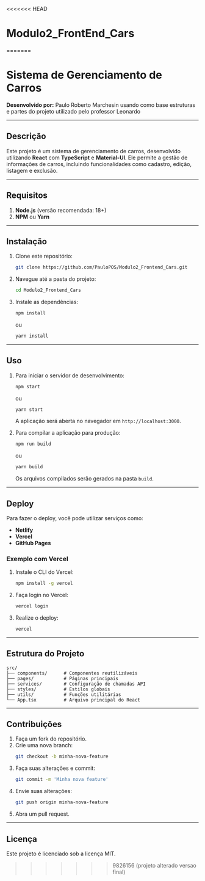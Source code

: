 <<<<<<< HEAD
# Modulo2_FrontEnd_Cars
=======
# Sistema de Gerenciamento de Carros

**Desenvolvido por:** Paulo Roberto Marchesin usando como base estruturas e partes do projeto utilizado pelo professor Leonardo

---

## **Descrição**
Este projeto é um sistema de gerenciamento de carros, desenvolvido utilizando **React** com **TypeScript** e **Material-UI**. Ele permite a gestão de informações de carros, incluindo funcionalidades como cadastro, edição, listagem e exclusão.

---

## **Requisitos**
1. **Node.js** (versão recomendada: 18+)
2. **NPM** ou **Yarn**

---

## **Instalação**

1. Clone este repositório:
   ```bash
   git clone https://github.com/PauloPOS/Modulo2_Frontend_Cars.git
   ```

2. Navegue até a pasta do projeto:
   ```bash
   cd Modulo2_Frontend_Cars
   ```

3. Instale as dependências:
   ```bash
   npm install
   ```
   ou
   ```bash
   yarn install
   ```

---

## **Uso**

1. Para iniciar o servidor de desenvolvimento:
   ```bash
   npm start
   ```
   ou
   ```bash
   yarn start
   ```
   A aplicação será aberta no navegador em `http://localhost:3000`.

2. Para compilar a aplicação para produção:
   ```bash
   npm run build
   ```
   ou
   ```bash
   yarn build
   ```
   Os arquivos compilados serão gerados na pasta `build`.

---

## **Deploy**

Para fazer o deploy, você pode utilizar serviços como:

- **Netlify**
- **Vercel**
- **GitHub Pages**

### **Exemplo com Vercel**

1. Instale o CLI do Vercel:
   ```bash
   npm install -g vercel
   ```
2. Faça login no Vercel:
   ```bash
   vercel login
   ```
3. Realize o deploy:
   ```bash
   vercel
   ```

---

## **Estrutura do Projeto**

```plaintext
src/
├── components/      # Componentes reutilizáveis
├── pages/           # Páginas principais
├── services/        # Configuração de chamadas API
├── styles/          # Estilos globais
├── utils/           # Funções utilitárias
└── App.tsx          # Arquivo principal do React
```

---

## **Contribuições**

1. Faça um fork do repositório.
2. Crie uma nova branch:
   ```bash
   git checkout -b minha-nova-feature
   ```
3. Faça suas alterações e commit:
   ```bash
   git commit -m 'Minha nova feature'
   ```
4. Envie suas alterações:
   ```bash
   git push origin minha-nova-feature
   ```
5. Abra um pull request.

---

## **Licença**

Este projeto é licenciado sob a licença MIT.
>>>>>>> 9826156 (projeto alterado versao final)
